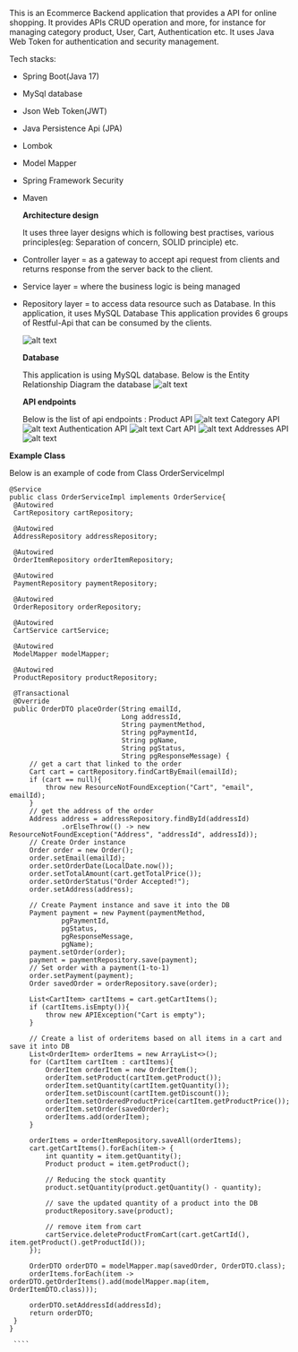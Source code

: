 This is an Ecommerce Backend application that provides a API for online shopping. 
It provides APIs CRUD operation and more, for instance for managing  category product, User, Cart, Authentication etc.
It uses Java Web Token for authentication and security management.

Tech stacks:
- Spring Boot(Java 17)
- MySql database
- Json Web Token(JWT)
- Java Persistence Api (JPA)
- Lombok
- Model Mapper
- Spring Framework Security
- Maven

  **Architecture design**

  It uses three layer designs which is following best practises, various principles(eg: Separation of concern, SOLID principle) etc.
- Controller layer = as a gateway to accept api request from clients and returns response from the server back to the client.
- Service layer = where the business logic is being managed
- Repository layer = to access data resource such as Database. In this application, it uses MySQL Database
  This application provides 6 groups of Restful-Api that can be consumed by the clients.
  
  ![alt text](https://github.com/raka-bakar88/Ecommerce/blob/main/design%20structure.png)

  **Database**

  This application is using MySQL database. Below is the Entity Relationship Diagram the database
     ![alt text](https://github.com/raka-bakar88/Ecommerce/blob/main/ECom%20ER%20DIagram.png)

   **API endpoints**

  Below is the list of api endpoints :
  Product API
  ![alt text](https://github.com/raka-bakar88/Ecommerce/blob/main/Product%20API%20Endpoint.png)
  Category API
  ![alt text](https://github.com/raka-bakar88/Ecommerce/blob/main/Category%20API%20Endpoints.png)
  Authentication API
  ![alt text](https://github.com/raka-bakar88/Ecommerce/blob/main/Authentication%20API%20Endpoints.png)
  Cart API
  ![alt text](https://github.com/raka-bakar88/Ecommerce/blob/main/Cart%20API%20Endpoints.png)
  Addresses API
  ![alt text](https://github.com/raka-bakar88/Ecommerce/blob/main/Addresses%20API%20endpoints.png)

**Example Class**


  Below is an example of code from Class OrderServiceImpl
   ````
  @Service
   public class OrderServiceImpl implements OrderService{
    @Autowired
    CartRepository cartRepository;

    @Autowired
    AddressRepository addressRepository;

    @Autowired
    OrderItemRepository orderItemRepository;

    @Autowired
    PaymentRepository paymentRepository;

    @Autowired
    OrderRepository orderRepository;

    @Autowired
    CartService cartService;

    @Autowired
    ModelMapper modelMapper;

    @Autowired
    ProductRepository productRepository;

    @Transactional
    @Override
    public OrderDTO placeOrder(String emailId,
                               Long addressId,
                               String paymentMethod,
                               String pgPaymentId,
                               String pgName,
                               String pgStatus,
                               String pgResponseMessage) {
        // get a cart that linked to the order
        Cart cart = cartRepository.findCartByEmail(emailId);
        if (cart == null){
            throw new ResourceNotFoundException("Cart", "email", emailId);
        }
        // get the address of the order
        Address address = addressRepository.findById(addressId)
                .orElseThrow(() -> new ResourceNotFoundException("Address", "addressId", addressId));
        // Create Order instance
        Order order = new Order();
        order.setEmail(emailId);
        order.setOrderDate(LocalDate.now());
        order.setTotalAmount(cart.getTotalPrice());
        order.setOrderStatus("Order Accepted!");
        order.setAddress(address);

        // Create Payment instance and save it into the DB
        Payment payment = new Payment(paymentMethod,
                pgPaymentId,
                pgStatus,
                pgResponseMessage,
                pgName);
        payment.setOrder(order);
        payment = paymentRepository.save(payment);
        // Set order with a payment(1-to-1)
        order.setPayment(payment);
        Order savedOrder = orderRepository.save(order);

        List<CartItem> cartItems = cart.getCartItems();
        if (cartItems.isEmpty()){
            throw new APIException("Cart is empty");
        }

        // Create a list of orderitems based on all items in a cart and save it into DB
        List<OrderItem> orderItems = new ArrayList<>();
        for (CartItem cartItem : cartItems){
            OrderItem orderItem = new OrderItem();
            orderItem.setProduct(cartItem.getProduct());
            orderItem.setQuantity(cartItem.getQuantity());
            orderItem.setDiscount(cartItem.getDiscount());
            orderItem.setOrderedProductPrice(cartItem.getProductPrice());
            orderItem.setOrder(savedOrder);
            orderItems.add(orderItem);
        }

        orderItems = orderItemRepository.saveAll(orderItems);
        cart.getCartItems().forEach(item-> {
            int quantity = item.getQuantity();
            Product product = item.getProduct();

            // Reducing the stock quantity
            product.setQuantity(product.getQuantity() - quantity);

            // save the updated quantity of a product into the DB
            productRepository.save(product);

            // remove item from cart
            cartService.deleteProductFromCart(cart.getCartId(), item.getProduct().getProductId());
        });

        OrderDTO orderDTO = modelMapper.map(savedOrder, OrderDTO.class);
        orderItems.forEach(item -> orderDTO.getOrderItems().add(modelMapper.map(item, OrderItemDTO.class)));

        orderDTO.setAddressId(addressId);
        return orderDTO;
    }
}

    ````

  
